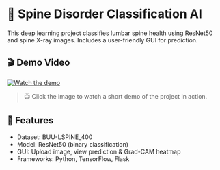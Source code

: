 # 🧠 Spine Disorder Classification AI

This deep learning project classifies lumbar spine health using ResNet50 and spine X-ray images. Includes a user-friendly GUI for prediction.

## 🎬 Demo Video

[![Watch the demo](https://img.youtube.com/vi/m1xGVXWj2hg/0.jpg)](https://youtu.be/m1xGVXWj2hg)

> 📺 Click the image to watch a short demo of the project in action.

## 🔧 Features
- Dataset: BUU-LSPINE_400
- Model: ResNet50 (binary classification)
- GUI: Upload image, view prediction & Grad-CAM heatmap
- Frameworks: Python, TensorFlow, Flask
